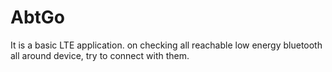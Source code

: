 # AbtGo
It is a basic LTE application. on checking all reachable low energy bluetooth all around device, try to connect with them.
